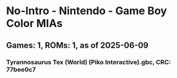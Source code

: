 # No-Intro - Nintendo - Game Boy Color MIAs
## Games: 1, ROMs: 1, as of 2025-06-09

### Tyrannosaurus Tex (World) (Piko Interactive).gbc, CRC: 77bee0c7

